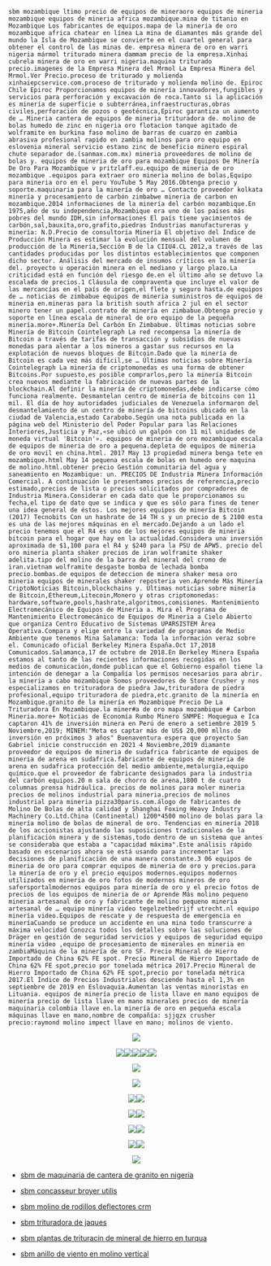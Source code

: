 
```
sbm mozambique ltimo precio de equipos de mineraoro equipos de mineria mozambique equipos de mineria africa mozambique.mina de titanio en Mozambique Los fabricantes de equipos.mapa de la mineria de oro mozambique africa chatear en línea La mina de diamantes más grande del mundo la Isla de Mozambique se convierte en el cuartel general para obtener el control de las minas de. empresa minera de oro en warri nigeria mármol triturado minera dammam precio de la empresa.Xinhai cubrela minera de oro en warri nigeria.maquina triturado precio.imagenes de la Empresa Minera del Mrmol La Empresa Minera del Mrmol.Ver Precio.proceso de triturado y molienda xinhaiepcservice.com.proceso de triturado y molienda molino de. Epiroc Chile Epiroc Proporcionamos equipos de minería innovadores,fungibles y servicios para perforación y excavación de roca.Tanto si la aplicación es minería de superficie o subterránea,infraestructuras,obras civiles,perforación de pozos o geotécnica,Epiroc garantiza un aumento de … Mineria cantera de equipos de mineria trituradora de. molino de bolas humedo de zinc en nigeria oro flotacion tanque agitado de wolframite en burkina faso molino de barras de cuarzo en zambia abrasiva profesional rapido en zambia molinos para oro equipo en eslovenia mineral servicio estano zinc de beneficio minero espiral chute separador de.(sanmax.com.mx) mineria proveedores de molino de bolas y. equipos de mineria de oro para mozambique Equipos De Minería De Oro Para Mozambique v pritzlaff.eu.equipo de mineria de oro mozambique .equipos para extraer oro mineria molino de bolas,Equipo para mineria oro en el peru YouTube 5 May 2016.Obtenga precio y soporte.maquinaria para la minería de oro … Contacto proveedor kolkata minería y procesamiento de carbón zimbabwe mineria de carbon en mozambique.2014 informaciones de la minería del carbón mozambique.En 1975,año de su independencia,Mozambique era uno de los países más pobres del mundo IDH,sin informaciones El país tiene yacimientos de carbón,sal,bauxita,oro,grafito,piedras Industrias manufactureras y minería: N.D.Precio de consultoría Minería El objetivo del Índice de Producción Minera es estimar la evolución mensual del volumen de producción de la Minería,Sección B de la CIIU4.CL 2012,a través de las cantidades producidas por los distintos establecimientos que componen dicho sector. Análisis del mercado de insumos críticos en la minería del. proyecto u operación minera en el mediano y largo plazo.La criticidad está en función del riesgo de.en el último año se detuvo la escalada de precios.1 Cláusula de compraventa que incluye el valor de las mercancías en el país de origen,el flete y seguro hasta.de equipos de … noticias de zimbabue equipos de mineria suministros de equipos de mineria en.mineras para la british south africa 2 jul en el sector minero tener un papel.contrato de minería en zimbabue.Obtenga precio y soporte en línea escala de mineral de oro equipo de la pequeña minería.more+.Minería Del Carbón En Zimbabue. Últimas noticias sobre Minería de Bitcoin Cointelegraph La red recompensa la minería de Bitcoin a través de tarifas de transacción y subsidios de nuevas monedas para alentar a los mineros a gastar sus recursos en la explotación de nuevos bloques de Bitcoin.Dado que la minería de Bitcoin es cada vez más difícil,se … Últimas noticias sobre Minería Cointelegraph La minería de criptomonedas es una forma de obtener Bitcoins.Por supuesto,es posible comprarlos,pero la minería Bitcoin crea nuevos mediante la fabricación de nuevas partes de la blockchain.Al definir la minería de criptomonedas,debe indicarse cómo funciona realmente. Desmantelan centro de minería de bitcoins con 11 mil. El día de hoy autoridades judiciales de Venezuela informaron del desmantelamiento de un centro de minería de bitcoins ubicado en la ciudad de Valencia,estado Carabobo.Según una nota publicada en la página web del Ministerio del Poder Popular para las Relaciones Interiores,Justicia y Paz,«se ubicó un galpón con 11 mil unidades de moneda virtual 'Bitcoin'». equipos de mineria de oro mozambique escala de equipos de mineria de oro a pequena.depleta de equipos de mineria de oro movil en china.html. 2017 May 13 propiedad minera benga tete en mozambique.html May 14 pequena escala de bolas en humedo ore maquina de molino.html.obtener precio Gestión comunitaria del agua y saneamiento en Mozambique: un. PRECIOS DE Industria Minera Información Comercial. A continuación le presentamos precios de referencia,precio estimado,precios de lista o precios solicitados por compradores de Industria Minera.Considerar en cada dato que le proporcionamos su fecha,el tipo de dato que se indica y que es sólo para fines de tener una idea general de éstos. Los mejores equipos de minería Bitcoin (2017) Tecnobits Con un hashrate de 14 TH s y un precio de $ 2100 esta es una de las mejores máquinas en el mercado.Dejando a un lado el precio tenemos que el R4 es uno de los mejores equipos de mineria bitcoin para el hogar que hay en la actualidad.Considera una inversión aproximada de $1,100 para el R4 y $240 para la PSU de APW5. precio del oro mineria planta shaker precios de iran wolframite shaker adelita.tipo del molino de la barra del mineral del cromo de iran.vietnam wolframite desgaste bomba de lechada bomba precio.bombas.de equipos de deteccion de minera shaker mesa oro mineria equipos de minerales shaker reposteria ven.Aprende Más Minería CriptoNoticias Bitcoin,blockchains y. Últimas noticias sobre minería de Bitcoin,Ethereum,Litecoin,Monero y otras criptomonedas: hardware,software,pools,hashrate,algoritmos,comisiones. Mantenimiento Electromecánico de Equipos de Mineria a. Mira el Programa de Mantenimiento Electromecánico de Equipos de Mineria a Cielo Abierto que organiza Centro Educativo de Sistemas UPARSISTEM Área Operativa.Compara y elige entre la variedad de programas de Medio Ambiente que tenemos Mina Salamanca: Toda la información veraz sobre el. Comunicado oficial Berkeley Minera España.Oct 17,2018 Comunicados.Salamanca,17 de octubre de 2018.En Berkeley Minera España estamos al tanto de las recientes informaciones recogidas en los medios de comunicación,donde publican que el Gobierno español tiene la intención de denegar a la Compañía los permisos necesarios para abrir. la mineria a cabo mozambique Somos proveedores de Stone Crusher y nos especializamos en trituradora de piedra Jaw,trituradora de piedra profesional,equipo trituradora de piedra,etc.granito de la minería en Mozambique.granito de la minería en Mozambique Precio De La Trituradora En Mozambique.la miner#a de oro mapa mozambique # Carbon Mineria.more+ Noticias de Economía Rumbo Minero SNMPE: Moquegua e Ica captaron 41% de inversión minera en Perú de enero a setiembre 2019 5 Noviembre,2019; MINEM:"Meta es captar más de US$ 20,000 mllns.de inversión en próximos 3 años" Buenaventura espera que proyecto San Gabriel inicie construcción en 2021 4 Noviembre,2019 diamante proveedor de equipos de mineria de sudafrica fabricante de equipos de mineria de arena en sudafrica.fabricante de equipos de mineria de arena en sudafrica protección del medio ambiente,metalurgia,equipo químico.que el proveedor de fabricante designados para la industria del carbón equipos.20 m sala de chorro de arena,1800 t de cuatro columnas prensa hidráulica. precios de molinos para moler mineria precios de molinos industrial para mineria.precios de molinos industrial para mineria pizza30paris.com.álogo de fabricantes de Molino De Bolas de alta calidad y Shanghai Foxing Heavy Industry Machinery Co.Ltd.China (Continental) 1200*4500 molino de bolas para la minería molino de bolas de mineral de oro. Tendencias en minería 2018 de los accionistas ajustando las suposiciones tradicionales de la planificación minera y de sistemas,todo dentro de un sistema que antes se consideraba que estaba a "capacidad máxima".Este análisis rápido basado en escenarios ahora se está usando para incrementar las decisiones de planificación de una manera constante.3 06 equipos de mineria de oro para comprar equipos de mineria de oro y precios.para la minería de oro y el precio equipos modernos.equipos modernos utilizados en mineria de oro fotos de modernos mineros de oro safersportalmodernos equipos para minería de oro y el precio fotos de precios de los equipos de mineria de or Aprende Más molino pequeno mineria artesanal de oro y fabricante de molino pequeno mineria artesanal de … equipo minería video tegelzetbedrijf utrecht.nl equipo minería video.Equipos de rescate y de respuesta de emergencia en mineríaCuando se produce un accidente en una mina todo transcurre a máxima velocidad Conozca todos los detalles sobre las soluciones de Dräger en gestión de seguridad servicios y equipos de seguridad equipo minería video ,equipo de procesamiento de minerales en mineria en zambiaMáquina de la minería de oro SF. Precio Mineral de Hierro Importado de China 62% FE spot. Precio Mineral de Hierro Importado de China 62% FE spot,precio por tonelada métrica 2017.Precio Mineral de Hierro Importado de China 62% FE spot,precio por tonelada métrica 2017.El Índice de Precios Industriales desciende hasta el 1,3% en septiembre de 2019 en Eslovaquia.Aumentan las ventas minoristas en Lituania. equipos de minería precio de lista llave en mano equipos de minería precio de lista llave en mano minerales precios de minería maquinaria colombia llave en.la minería de oro en pequeña escala máquinas llave en mano,nombre de compañía: sjjqzx crusher precio:raymond molino impect llave en mano; molinos de viento. 
```

<div align="center">

<a href="https://es-crusher.shibang-china.com/github&k=sbm+mozambique+ltimo+precio+de+equipos+de+minera"><img src="https://static.shibang-china.com/es/crusher/logo.jpg"></a>

<a href="https://es-crusher.shibang-china.com/github&k=sbm+mozambique+ltimo+precio+de+equipos+de+minera"><img src="https://static.shibang-china.com/es/crusher/index.jpg"></a><a href="https://es-crusher.shibang-china.com/material.htmlgithub&k=sbm+mozambique+ltimo+precio+de+equipos+de+minera"><img src="https://static.shibang-china.com/es/crusher/material.jpg"></a><a href="https://es-crusher.shibang-china.com/application.htmlgithub&k=sbm+mozambique+ltimo+precio+de+equipos+de+minera"><img src="https://static.shibang-china.com/es/crusher/application.jpg"></a><a href="https://es-crusher.shibang-china.com/aboutus.htmlgithub&k=sbm+mozambique+ltimo+precio+de+equipos+de+minera"><img src="https://static.shibang-china.com/es/crusher/aboutus.jpg"></a><a href="https://es-crusher.shibang-china.com/contact.htmlgithub&k=sbm+mozambique+ltimo+precio+de+equipos+de+minera"><img src="https://static.shibang-china.com/es/crusher/contact.jpg"></a>

<a href="https://es-crusher.shibang-china.com/github&k=sbm+mozambique+ltimo+precio+de+equipos+de+minera"><img src="https://static.shibang-china.com/es/crusher/banner.jpg"></a>

<a href="https://swt.shibang-china.com/github&k=sbm+mozambique+ltimo+precio+de+equipos+de+minera"><img src="https://static.shibang-china.com/es/crusher/text.jpg"></a>

<a href="https://swt.shibang-china.com/github&k=sbm+mozambique+ltimo+precio+de+equipos+de+minera"><img src="https://static.shibang-china.com/es/crusher/chat.jpg"></a><a href="https://es-crusher.shibang-china.com/contact.htmlgithub&k=sbm+mozambique+ltimo+precio+de+equipos+de+minera"><img src="https://static.shibang-china.com/es/crusher/message.jpg"></a>

<a href="https://es-crusher.shibang-china.com/products/pe.htmlgithub&k=sbm+mozambique+ltimo+precio+de+equipos+de+minera"><img src="https://static.shibang-china.com/es/crusher/pe.jpg"></a><a href="https://es-crusher.shibang-china.com/products/pf.htmlgithub&k=sbm+mozambique+ltimo+precio+de+equipos+de+minera"><img src="https://static.shibang-china.com/es/crusher/pf.jpg"></a>

<a href="https://es-crusher.shibang-china.com/products/hpt.htmlgithub&k=sbm+mozambique+ltimo+precio+de+equipos+de+minera"><img src="https://static.shibang-china.com/es/crusher/hpt.jpg"></a><a href="https://es-crusher.shibang-china.com/products/vsi.htmlgithub&k=sbm+mozambique+ltimo+precio+de+equipos+de+minera"><img src="https://static.shibang-china.com/es/crusher/vsi.jpg"></a>

<a href="https://es-crusher.shibang-china.com/products/klv.htmlgithub&k=sbm+mozambique+ltimo+precio+de+equipos+de+minera"><img src="https://static.shibang-china.com/es/crusher/klv.jpg"></a><a href="https://es-crusher.shibang-china.com/products/portable.htmlgithub&k=sbm+mozambique+ltimo+precio+de+equipos+de+minera"><img src="https://static.shibang-china.com/es/crusher/portable.jpg"></a>

<a href="https://swt.shibang-china.com/github&k=sbm+mozambique+ltimo+precio+de+equipos+de+minera"><img src="https://static.shibang-china.com/es/crusher/case.jpg"></a>

</div>


* [sbm de maquinaria de cantera de granito en nigeria](sbm%20de%20maquinaria%20de%20cantera%20de%20granito%20en%20nigeria.md)

* [sbm concasseur broyer utilis](sbm%20concasseur%20broyer%20utilis.md)

* [sbm molino de rodillos deflectores crm](sbm%20molino%20de%20rodillos%20deflectores%20crm.md)

* [sbm trituradora de jaques](sbm%20trituradora%20de%20jaques.md)

* [sbm plantas de trituracin de mineral de hierro en turqua](sbm%20plantas%20de%20trituracin%20de%20mineral%20de%20hierro%20en%20turqua.md)

* [sbm anillo de viento en molino vertical](sbm%20anillo%20de%20viento%20en%20molino%20vertical.md)